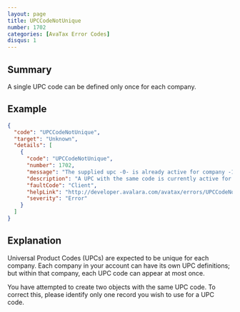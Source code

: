 ```yaml
---
layout: page
title: UPCCodeNotUnique
number: 1702
categories: [AvaTax Error Codes]
disqus: 1
---
```


## Summary

A single UPC code can be defined only once for each company.

## Example

```json
{
  "code": "UPCCodeNotUnique",
  "target": "Unknown",
  "details": [
    {
      "code": "UPCCodeNotUnique",
      "number": 1702,
      "message": "The supplied upc -0- is already active for company -1-",
      "description": "A UPC with the same code is currently active for this company. A UPC code has to be unique in a given date range for a company.",
      "faultCode": "Client",
      "helpLink": "http://developer.avalara.com/avatax/errors/UPCCodeNotUnique",
      "severity": "Error"
    }
  ]
}
```

## Explanation

Universal Product Codes (UPCs) are expected to be unique for each company.  Each company in your account can have its own UPC definitions; but within that company, each UPC code can appear at most once.

You have attempted to create two objects with the same UPC code.  To correct this, please identify only one record you wish to use for a UPC code.
